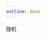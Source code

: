 ```yaml
---
outline: deep
---
```


<script setup>
import { ref } from "vue";
import { useRouter } from 'vitepress'
import { getArrayRandomItem, getChildPkgPath } from "@utils"
import roleList from "@data/zzz/role/server.json"

const loading = ref(false)

const { route, go } = useRouter();

const handleClickRandom = async() => {
  go(getChildPkgPath(route.path, getArrayRandomItem(roleList).id))
}
</script>

<el-space class="w-full p-16" direction="vertical" alignment="center">
  <el-button type="primary" @click="handleClickRandom" :loading="loading">随机</el-button>
</el-space>